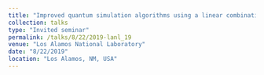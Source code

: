 ```yaml
---
title: "Improved quantum simulation algorithms using a linear combination of unitaries"
collection: talks
type: "Invited seminar"
permalink: /talks/8/22/2019-lanl_19
venue: "Los Alamos National Laboratory"
date: "8/22/2019"
location: "Los Alamos, NM, USA"
---
```

